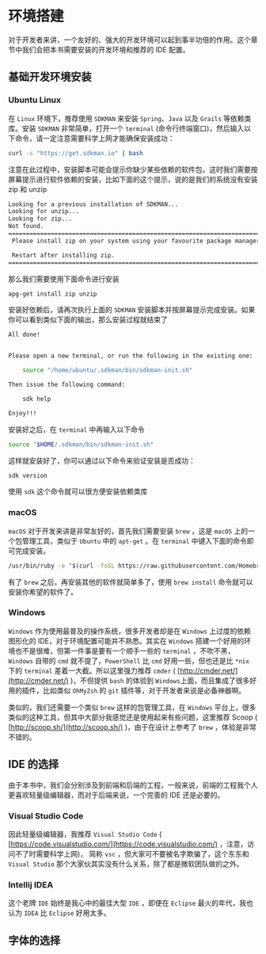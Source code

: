 # 环境搭建

对于开发者来讲，一个友好的、强大的开发环境可以起到事半功倍的作用。这个章节中我们会把本书需要安装的开发环境和推荐的 IDE 配置。

## 基础开发环境安装

### Ubuntu Linux

在 `Linux` 环境下，推荐使用 `SDKMAN` 来安装 `Spring`、`Java` 以及 `Grails` 等依赖类库。安装 `SDKMAN` 非常简单，打开一个 `terminal` \(命令行终端窗口\)，然后输入以下命令，请一定注意需要科学上网才能确保安装成功：

```bash
curl -s "https://get.sdkman.io" | bash
```

注意在此过程中，安装脚本可能会提示你缺少某些依赖的软件包，这时我们需要按屏幕提示进行软件依赖的安装，比如下面的这个提示，说的是我们的系统没有安装 zip 和 unzip

```bash
Looking for a previous installation of SDKMAN...
Looking for unzip...
Looking for zip...
Not found.
======================================================================================================
 Please install zip on your system using your favourite package manager.

 Restart after installing zip.
======================================================================================================
```

那么我们需要使用下面命令进行安装

```bash
apg-get install zip unzip
```

安装好依赖后，请再次执行上面的 `SDKMAN` 安装脚本并按屏幕提示完成安装。如果你可以看到类似下面的输出，那么安装过程就结束了

```bash
All done!


Please open a new terminal, or run the following in the existing one:

    source "/home/ubuntu/.sdkman/bin/sdkman-init.sh"

Then issue the following command:

    sdk help

Enjoy!!!
```

安装好之后，在 `terminal` 中再输入以下命令

```bash
source "$HOME/.sdkman/bin/sdkman-init.sh"
```

这样就安装好了，你可以通过以下命令来验证安装是否成功：

```bash
sdk version
```

使用 `sdk` 这个命令就可以很方便安装依赖类库

### macOS

`macOS` 对于开发来讲是非常友好的，首先我们需要安装 `brew` ，这是 `macOS` 上的一个包管理工具，类似于 `Ubuntu` 中的 `apt-get` 。在 `terminal` 中键入下面的命令即可完成安装。

```bash
/usr/bin/ruby -e "$(curl -fsSL https://raw.githubusercontent.com/Homebrew/install/master/install)"
```

有了 `brew` 之后，再安装其他的软件就简单多了，使用 `brew install` 命令就可以安装你希望的软件了。

### Windows

`Windows` 作为使用最普及的操作系统，很多开发者却是在 `Windows` 上过度的依赖图形化的 IDE，对于环境配置可能并不熟悉。其实在 `Windows` 搭建一个好用的环境也不是很难，但第一件事是要有一个顺手一些的 `terminal` ，不吹不黑，`Windows` 自带的 `cmd` 就不提了，`PowerShell` 比 `cmd` 好用一些，但也还是比 `*nix` 下的 `terminal` 差着一大截。所以这里强力推荐 `cmder` \( [http://cmder.net/](http://cmder.net/) \)，不但提供 `bash` 的体验到 `Windows`上面，而且集成了很多好用的插件，比如类似 `OhMyZsh` 的 `git` 插件等，对于开发者来说是必备神器啊。

类似的，我们还需要一个类似 `brew` 这样的包管理工具，在 `Windows` 平台上，很多类似的这种工具，但其中大部分我感觉还是使用起来有些问题，这里推荐 Scoop \( [http://scoop.sh/](http://scoop.sh/) \)，由于在设计上参考了 `brew` ，体验是非常不错的。

## IDE 的选择

由于本书中，我们会分别涉及到前端和后端的工程，一般来说，前端的工程我个人更喜欢轻量级编辑器，而对于后端来说，一个完善的 IDE 还是必要的。

### Visual Studio Code

因此轻量级编辑器，我推荐 `Visual Studio Code` \( [https://code.visualstudio.com/](https://code.visualstudio.com/) ，注意，访问不了时需要科学上网\)， 简称 `vsc` ，但大家可不要被名字欺骗了，这个东东和 `Visual Studio` 那个大家伙其实没有什么关系，除了都是微软团队做的之外。

### Intellij IDEA

这个老牌 `IDE` 始终是我心中的最佳大型 `IDE` ，即便在 `Eclipse` 最火的年代，我也认为 `IDEA` 比 `Eclipse` 好用太多。

## 字体的选择



